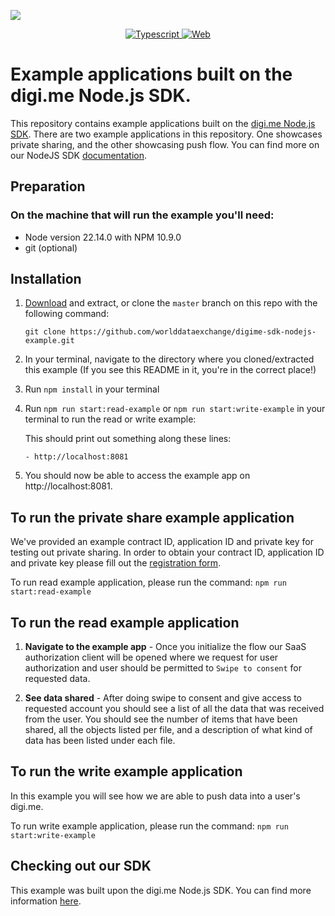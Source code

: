 ![](https://securedownloads.digi.me/partners/digime/SDKReadmeBanner.png)

<p align="center">
    <a href="https://www.typescriptlang.org/">
        <img src="https://img.shields.io/badge/language-typescript-ff69b4.svg" alt="Typescript">
    </a>
    <a href="https://developers.digi.me/">
        <img src="https://img.shields.io/badge/web-digi.me-red.svg" alt="Web">
    </a>
</p>

# Example applications built on the digi.me Node.js SDK.

This repository contains example applications built on the [digi.me Node.js SDK](https://github.com/worlddataexchange/digime-sdk-nodejs/). There are two example applications in this repository. One showcases private sharing, and the other showcasing push flow. You can find more on our NodeJS SDK [documentation](https://worlddataexchange.github.io/digime-sdk-nodejs/index.html).

## Preparation

### On the machine that will run the example you'll need:

- Node version 22.14.0 with NPM 10.9.0
- git (optional)

## Installation

1. [Download](https://github.com/worlddataexchange/digime-sdk-nodejs-example/archive/master.zip) and extract, or clone the `master` branch on this repo with the following command:

   `git clone https://github.com/worlddataexchange/digime-sdk-nodejs-example.git`

2. In your terminal, navigate to the directory where you cloned/extracted this example (If you see this README in it, you're in the correct place!)

3. Run `npm install` in your terminal

4. Run `npm run start:read-example` or `npm run start:write-example` in your terminal to run the read or write example:

   This should print out something along these lines:

   ```Example app now running on:
   - http://localhost:8081
   ```

5. You should now be able to access the example app on http://localhost:8081.

## To run the private share example application

We've provided an example contract ID, application ID and private key for testing out private sharing. In order to obtain your contract ID, application ID and private key please fill out the [registration form](https://worlddataexchange.com/register).

To run read example application, please run the command: `npm run start:read-example`

## To run the read example application

1. **Navigate to the example app** - Once you initialize the flow our SaaS authorization client will be opened where we request for user authorization and user should be permitted to `Swipe to consent` for requested data.

2. **See data shared** - After doing swipe to consent and give access to requested account you should see a list of all the data that was received from the user. You should see the number of items that have been shared, all the objects listed per file, and a description of what kind of data has been listed under each file.

## To run the write example application

In this example you will see how we are able to push data into a user's digi.me.

To run write example application, please run the command: `npm run start:write-example`

## Checking out our SDK

This example was built upon the digi.me Node.js SDK. You can find more information [here](https://github.com/worlddataexchange/digime-sdk-nodejs/).
